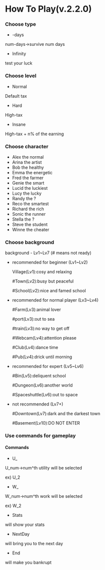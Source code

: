 # How To Play(v.2.2.0)


### Choose type

+ -days

num-days->survive num days

+ Infinity

test your luck

### Choose level

+ Normal

Default tax

+ Hard

High-tax

+ Insane

High-tax + n% of the earning

### Choose character

+ Alex the normal
+ Arina the artist
+ Bob the healthy
+ Emma the energetic
+ Fred the farmer
+ Genie the smart
+ Lucid the luckiest
+ Lucy the lucky
+ Randy the ?
+ Reco the smartest
+ Richard the rich
+ Sonic the runner
+ Stella the ?
+ Steve the student
+ Winne the cheater

### Choose background

background - Lv1~Lv7 (# means not ready)

+ recommended for beginner (Lv1~Lv2)

    Village(Lv1):cosy and relaxing

    #Town(Lv2):busy but peaceful

    #School(Lv2):nice and famed school

+ recommended for normal player (Lv3~Lv4)

    #Farm(Lv3):animal lover

    #port(Lv3):out to sea

    #train(Lv3):no way to get off

    #Webcam(Lv4):attention please

    #Club(Lv4):dance time

    #Pub(Lv4):drick until morning

+ recommended for expert (Lv5~Lv6)

    #Bin(Lv5):deliquent school

    #Dungeon(Lv6):another world
    
    #Spaceshuttle(Lv6):out to space

+ not recommended (Lv7+)

    #Downtown(Lv7):dark and the darkest town

    #Basement(Lv10):DO NOT ENTER



### Use commands for gameplay

#### Commands
+ U_

U_num->num^th utility will be selected

ex) U_2

+ W_

W_num->num^th work will be selected

ex) W_2

+ Stats

will show your stats

+ NextDay

will bring you to the next day

+ End

will make you bankrupt

